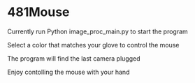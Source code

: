 # 481Mouse

Currently run Python image_proc_main.py to start the program

Select a color that matches your glove to control the mouse

The program will find the last camera plugged

Enjoy contolling the mouse with your hand